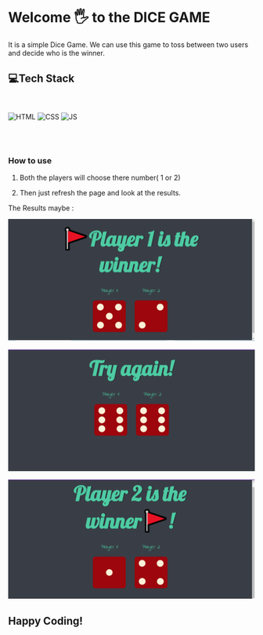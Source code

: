 # Welcome 🖐 to the DICE GAME
It is a simple Dice Game. We can use this game to toss between two users and decide who is the winner.



## 💻Tech Stack
<br>

![HTML](https://img.shields.io/badge/html5%20-%23E34F26.svg?&style=for-the-badge&logo=html5&logoColor=white)
![CSS](https://img.shields.io/badge/css3%20-%231572B6.svg?&style=for-the-badge&logo=css3&logoColor=white)
![JS](https://img.shields.io/badge/javascript%20-%23323330.svg?&style=for-the-badge&logo=javascript&logoColor=%23F7DF1E)

<br>


<br>

### How to use 
1. Both the players will choose there number( 1 or  2)

2. Then just refresh the page and look at the results.

The Results maybe :

![Player1](images/diceGame1.png)
<br>

![Player2](images/DiceGame2.png)
<br>

![Tie](images/DiceGame3.png)

## Happy Coding!
